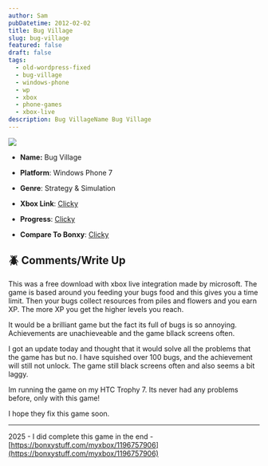 ```yaml
---
author: Sam
pubDatetime: 2012-02-02
title: Bug Village
slug: bug-village
featured: false
draft: false
tags:
  - old-wordpress-fixed
  - bug-village
  - windows-phone
  - wp
  - xbox
  - phone-games
  - xbox-live
description: Bug VillageName Bug Village
---
```

![](/assets/2012/2012-02-02-bug-village-icon.png)

*   **Name:** Bug Village
    
*   **Platform**: Windows Phone 7
    
*   **Genre**: Strategy & Simulation
    
*   **Xbox Link**: [Clicky](http://marketplace.xbox.com/en-GB/Title/1196757906)
    
*   **Progress**: [Clicky](http://www.trueachievements.com/Bug-Village-xbox-360.htm?showall=1&gamerid=332095)
    
*   **Compare To Bonxy**: [Clicky](https://live.xbox.com/en-GB/Activity/Details?titleId=1196757906&compareTo=Bonxy)
    

## **🪲 Comments/Write Up**

This was a free download with xbox live integration made by microsoft. The game is based around you feeding your bugs food and this gives you a time limit. Then your bugs collect resources from piles and flowers and you earn XP. The more XP you get the higher levels you reach.

It would be a brilliant game but the fact its full of bugs is so annoying. Achievements are unachieveable and the game bllack screens often.

I got an update today and thought that it would solve all the problems that the game has but no. I have squished over 100 bugs, and the achievement will still not unlock. The game still black screens often and also seems a bit laggy.

Im running the game on my HTC Trophy 7. Its never had any problems before, only with this game!

I hope they fix this game soon.

* * *

2025 - I did complete this game in the end - [https://bonxystuff.com/myxbox/1196757906](https://bonxystuff.com/myxbox/1196757906)